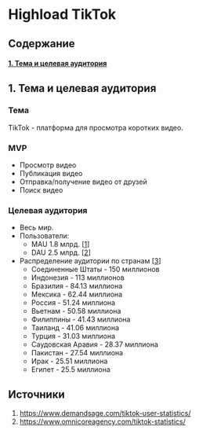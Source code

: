 # Highload TikTok
## Содержание
#### [1. Тема и целевая аудитория](#1-тема-и-целевая-аудитория)

## 1. Тема и целевая аудитория

### Тема
TikTok - платформа для просмотра коротких видео.

### MVP
- Просмотр видео
- Публикация видео
- Отправка/получение видео от друзей
- Поиск видео

### Целевая аудитория
- Весь мир.
- Пользователи:
    -  MAU 1.8 млрд. \[[1]( https://www.omnicoreagency.com/tiktok-statistics/)]
    -  DAU 2.5 млрд. \[[2](https://www.omnicoreagency.com/tiktok-statistics/)]
- Распределение аудитории по странам \[[3](https://www.demandsage.com/tiktok-user-statistics/)]
  - Соединенные Штаты - 150 миллионов
  - Индонезия - 113 миллионов
  - Бразилия - 84.13 миллиона
  - Мексика - 62.44 миллиона
  - Россия - 51.24 миллиона
  - Вьетнам - 50.58 миллиона
  - Филиппины - 41.43 миллиона
  - Таиланд - 41.06 миллиона
  - Турция - 31.03 миллиона
  - Саудовская Аравия - 28.37 миллиона
  - Пакистан - 27.54 миллиона
  - Ирак - 25.51 миллиона
  - Египет - 25.5 миллиона

## Источники
1. https://www.demandsage.com/tiktok-user-statistics/
2. https://www.omnicoreagency.com/tiktok-statistics/


